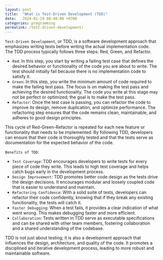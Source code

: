 ```yaml
---
layout: post
title:  "What is Test-Driven Development (TDD)"
date:   2024-01-19 08:40:00 +0700
categories: programming
permalink: /test-driven-development/
---
```

`Test-Driven Development`, or TDD, is a software development approach that emphasizes writing tests before writing the actual implementation code. The TDD process typically follows three steps: Red, Green, and Refactor.

- `Red`: In this step, you start by writing a failing test case that defines the desired behavior or functionality of the code you are about to write. The test should initially fail because there is no implementation code to satisfy it.
- `Green`: In this step, you write the minimum amount of code required to make the failing test pass. The focus is on making the test pass and achieving the desired functionality. The code you write at this stage may not be perfect or optimized; the goal is to make the test pass.
- `Refactor`: Once the test case is passing, you can refactor the code to improve its design, remove duplication, and optimize performance. The refactoring step ensures that the code remains clean, maintainable, and adheres to good design principles.

This cycle of Red-Green-Refactor is repeated for each new feature or functionality that needs to be implemented. By following TDD, developers can ensure that their code is thoroughly tested and that the tests serve as documentation for the expected behavior of the code.

`Benefits of TDD`:
- `Test Coverage`: TDD encourages developers to write tests for every piece of code they write. This leads to high test coverage and helps catch bugs early in the development process.
- `Design Improvement`: TDD promotes better code design as the tests drive the design decisions. It encourages modular and loosely coupled code that is easier to understand and maintain.
- `Refactoring Confidence`: With a solid suite of tests, developers can refactor their code confidently, knowing that if they break any existing functionality, the tests will catch it.
- `Faster Debugging`: When a test fails, it provides a clear indication of what went wrong. This makes debugging faster and more efficient.
- `Collaboration`: Tests written in TDD serve as executable specifications and can be shared with other team members, fostering collaboration and a shared understanding of the codebase.

TDD is not just about testing; it is also a development approach that influences the design, architecture, and quality of the code. It promotes a disciplined and iterative development process, leading to more robust and maintainable software.
